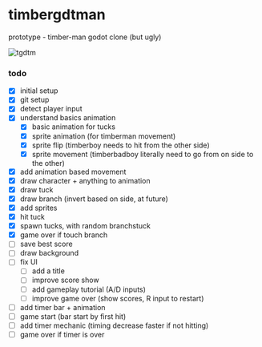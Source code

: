 # timbergdtman
prototype - timber-man godot clone (but ugly)

![tgdtm](https://github.com/giovanemachado/timbergdtman/assets/33123137/c5ea009d-4890-45c5-b48d-8b210220e9a7)

### todo
- [x] initial setup
- [x] git setup
- [x] detect player input
- [x] understand basics animation
  - [x] basic animation for tucks
  - [x] sprite animation (for timberman movement)
  - [x] sprite flip (timberboy needs to hit from the other side)
  - [x] sprite movement (timberbadboy literally need to go from on side to the other)
- [x] add animation based movement
- [x] draw character + anything to animation
- [x] draw tuck
- [x] draw branch (invert based on side, at future)
- [x] add sprites
- [x] hit tuck
- [x] spawn tucks, with random branchstuck
- [x] game over if touch branch
- [ ] save best score
- [ ] draw background
- [ ] fix UI
	- [ ] add a title
	- [ ] improve score show
	- [ ] add gameplay tutorial (A/D inputs)
	- [ ] improve game over (show scores, R input to restart)
- [ ] add timer bar + animation
- [ ] game start (bar start by first hit)
- [ ] add timer mechanic (timing decrease faster if not hitting)
- [ ] game over if timer is over

